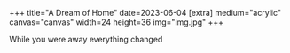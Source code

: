 +++
title="A Dream of Home"
date=2023-06-04
[extra]
medium="acrylic"
canvas="canvas"
width=24
height=36
img="img.jpg"
+++

While you were away everything changed
